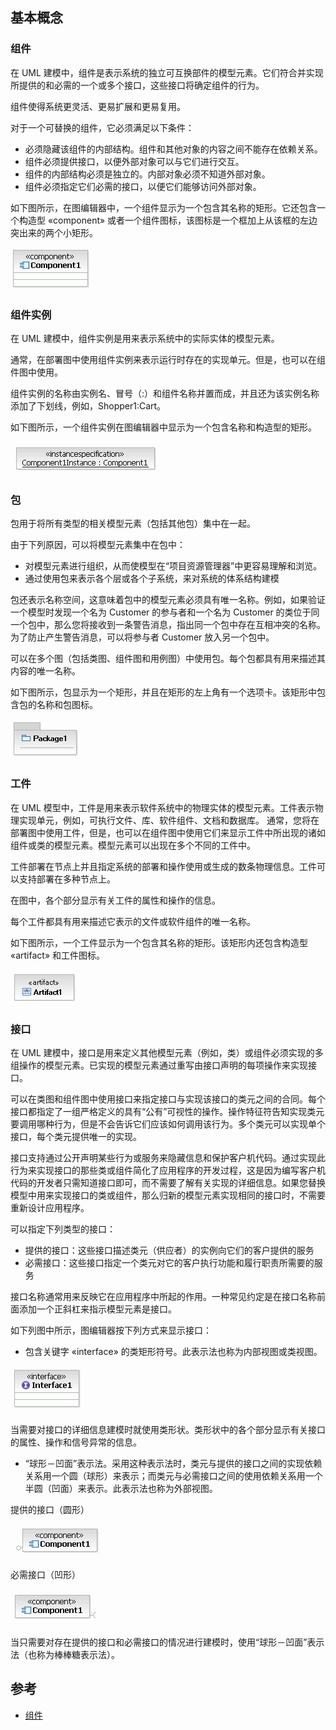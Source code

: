 ## 基本概念

### 组件

在 UML 建模中，组件是表示系统的独立可互换部件的模型元素。它们符合并实现所提供的和必需的一个或多个接口，这些接口将确定组件的行为。

组件使得系统更灵活、更易扩展和更易复用。

对于一个可替换的组件，它必须满足以下条件：
- 必须隐藏该组件的内部结构。组件和其他对象的内容之间不能存在依赖关系。
- 组件必须提供接口，以便外部对象可以与它们进行交互。
- 组件的内部结构必须是独立的。内部对象必须不知道外部对象。
- 组件必须指定它们必需的接口，以便它们能够访问外部对象。

如下图所示，在图编辑器中，一个组件显示为一个包含其名称的矩形。它还包含一个构造型 «component» 或者一个组件图标，该图标是一个框加上从该框的左边突出来的两个小矩形。

![](/static/images/2008/p001.gif)

### 组件实例

在 UML 建模中，组件实例是用来表示系统中的实际实体的模型元素。

通常，在部署图中使用组件实例来表示运行时存在的实现单元。但是，也可以在组件图中使用。

组件实例的名称由实例名、冒号（:）和组件名称并置而成，并且还为该实例名称添加了下划线，例如，Shopper1:Cart。

如下图所示，一个组件实例在图编辑器中显示为一个包含名称和构造型的矩形。

![](/static/images/2008/p002.gif)

### 包

包用于将所有类型的相关模型元素（包括其他包）集中在一起。

由于下列原因，可以将模型元素集中在包中：

- 对模型元素进行组织，从而使模型在“项目资源管理器”中更容易理解和浏览。
- 通过使用包来表示各个层或各个子系统，来对系统的体系结构建模

包还表示名称空间，这意味着包中的模型元素必须具有唯一名称。例如，如果验证一个模型时发现一个名为 Customer 的参与者和一个名为 Customer 的类位于同一个包中，那么您将接收到一条警告消息，指出同一个包中存在互相冲突的名称。为了防止产生警告消息，可以将参与者 Customer 放入另一个包中。

可以在多个图（包括类图、组件图和用例图）中使用包。每个包都具有用来描述其内容的唯一名称。

如下图所示，包显示为一个矩形，并且在矩形的左上角有一个选项卡。该矩形中包含包的名称和包图标。

![](/static/images/2008/p003.gif)

### 工件

在 UML 模型中，工件是用来表示软件系统中的物理实体的模型元素。工件表示物理实现单元，例如，可执行文件、库、软件组件、文档和数据库。
通常，您将在部署图中使用工件，但是，也可以在组件图中使用它们来显示工件中所出现的诸如组件或类的模型元素。模型元素可以出现在多个不同的工件中。

工件部署在节点上并且指定系统的部署和操作使用或生成的数条物理信息。工件可以支持部署在多种节点上。

在图中，各个部分显示有关工件的属性和操作的信息。

每个工件都具有用来描述它表示的文件或软件组件的唯一名称。

如下图所示，一个工件显示为一个包含其名称的矩形。该矩形内还包含构造型 «artifact» 和工件图标。

![](/static/images/2008/p004.gif)

### 接口

在 UML 建模中，接口是用来定义其他模型元素（例如，类）或组件必须实现的多组操作的模型元素。已实现的模型元素通过重写由接口声明的每项操作来实现接口。

可以在类图和组件图中使用接口来指定接口与实现该接口的类元之间的合同。每个接口都指定了一组严格定义的具有“公有”可视性的操作。操作特征符告知实现类元要调用哪种行为，但是不会告诉它们应该如何调用该行为。多个类元可以实现单个接口，每个类元提供唯一的实现。

接口支持通过公开声明某些行为或服务来隐藏信息和保护客户机代码。通过实现此行为来实现接口的那些类或组件简化了应用程序的开发过程，这是因为编写客户机代码的开发者只需知道接口即可，而不需要了解有关实现的详细信息。如果您替换模型中用来实现接口的类或组件，那么归新的模型元素实现相同的接口时，不需要重新设计应用程序。

可以指定下列类型的接口：

- 提供的接口：这些接口描述类元（供应者）的实例向它们的客户提供的服务
- 必需接口：这些接口指定一个类元对它的客户执行功能和履行职责所需要的服务

接口名称通常用来反映它在应用程序中所起的作用。一种常见约定是在接口名称前面添加一个正斜杠来指示模型元素是接口。

如下列图中所示，图编辑器按下列方式来显示接口：
- 包含关键字 «interface» 的类矩形符号。此表示法也称为内部视图或类视图。

![](/static/images/2008/p005.gif)

当需要对接口的详细信息建模时就使用类形状。类形状中的各个部分显示有关接口的属性、操作和信号异常的信息。

- “球形－凹面”表示法。采用这种表示法时，类元与提供的接口之间的实现依赖关系用一个圆（球形）来表示；而类元与必需接口之间的使用依赖关系用一个半圆（凹面）来表示。此表示法也称为外部视图。

提供的接口（圆形）

![](/static/images/2008/p006.gif)

必需接口（凹形）

![](/static/images/2008/p007.gif)

当只需要对存在提供的接口和必需接口的情况进行建模时，使用“球形－凹面”表示法（也称为棒棒糖表示法）。


## 参考

- [组件](https://www.ibm.com/docs/zh/rsm/7.5.0?topic=diagrams-components)
